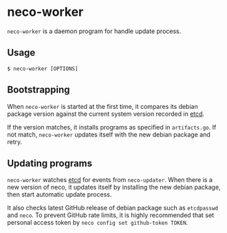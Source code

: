 neco-worker
===========

`neco-worker` is a daemon program for handle update process.

Usage
-----

```console
$ neco-worker [OPTIONS]
```

Bootstrapping
-------------

When `neco-worker` is started at the first time, it compares its debian package
version against the current system version recorded in [etcd](etcd.md).

If the version matches, it installs programs as specified in `artifacts.go`.
If not match, `neco-worker` updates itself with the new debian package and retry.

Updating programs
-----------------

`neco-worker` watches [etcd](etcd.md) for events from `neco-updater`.
When there is a new version of neco, it updates itself by installing
the new debian package, then start automatic update process.

It also checks latest GitHub release of debian package such as `etcdpasswd` and `neco`.
To prevent GitHub rate limits, it is highly recommended that
set personal access token by `neco config set github-token TOKEN`.
